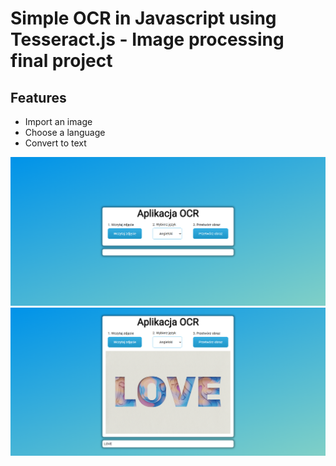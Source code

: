 # Simple OCR in Javascript using Tesseract.js - Image processing final project
## Features
- Import an image
- Choose a language
- Convert to text

![App overview](app2.png)
![App overview](app.png)